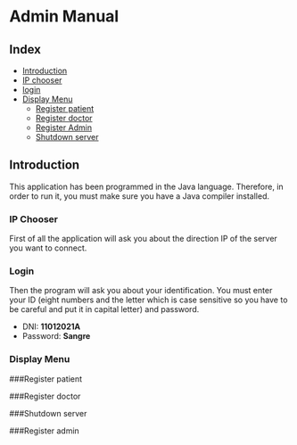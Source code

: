 # Admin Manual

## Index
+ [Introduction](#introduction)
+ [IP chooser](#ip-chooser)
+ [login](#login)
+ [Display Menu](#display-menu)	
	+ [Register patient](#register-patient)
	+ [Register doctor](#register-doctor)
	+ [Register Admin](#register-admin)
	+ [Shutdown server](#shutdown-server)



## Introduction 

This application has been programmed in the Java language. Therefore, in order to run it, you must make sure you have a Java compiler installed.

### IP Chooser
First of all the application will ask you about the direction IP of the server you want to connect.

### Login 
Then the program will ask you about your identification. You must enter your ID (eight numbers and the letter which is case sensitive so you have to be careful and put it in capital letter) and password.
* DNI: **11012021A**
* Password: **Sangre**

### Display Menu

###Register patient

###Register doctor

###Shutdown server

###Register admin

